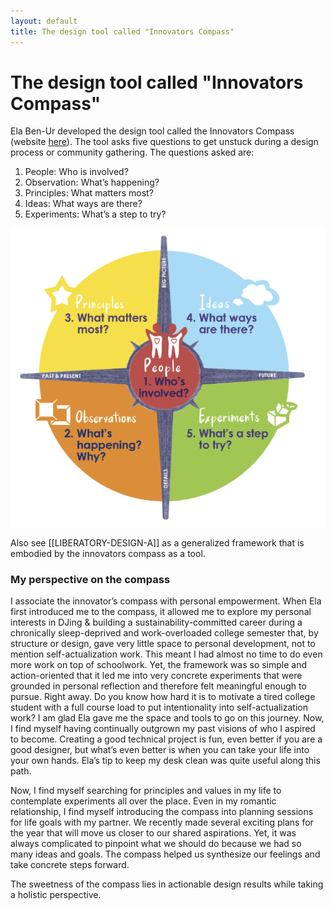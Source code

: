 ```yaml
---
layout: default
title: The design tool called "Innovators Compass"
---
```

# The design tool called "Innovators Compass"
Ela Ben-Ur developed the design tool called the Innovators Compass (website [here](https://innovatorscompass.org/about)). The tool asks five questions to get unstuck during a design process or community gathering. The questions asked are: 

1. People: Who is involved?
2. Observation: What’s happening?
3. Principles: What matters most?
4. Ideas: What ways are there?
5. Experiments: What’s a step to try?

![](media/cleanshot_2024-04-12-at-14-13-25@2x.png)

Also see [[LIBERATORY-DESIGN-A]] as a generalized framework that is embodied by the innovators compass as a tool. 

### My perspective on the compass
I associate the innovator’s compass with personal empowerment. When Ela first introduced me to the compass, it allowed me to explore my personal interests in DJing & building a sustainability-committed career during a chronically sleep-deprived and work-overloaded college semester that, by structure or design, gave very little space to personal development, not to mention self-actualization work. This meant I had almost no time to do even more work on top of schoolwork. Yet, the framework was so simple and action-oriented that it led me into very concrete experiments that were grounded in personal reflection and therefore felt meaningful enough to pursue. Right away. Do you know how hard it is to motivate a tired college student with a full course load to put intentionality into self-actualization work? I am glad Ela gave me the space and tools to go on this journey. Now, I find myself having continually outgrown my past visions of who I aspired to become. Creating a good technical project is fun, even better if you are a good designer, but what’s even better is when you can take your life into your own hands. Ela’s tip to keep my desk clean was quite useful along this path. 

Now, I find myself searching for principles and values in my life to contemplate experiments all over the place. Even in my romantic relationship, I find myself introducing the compass into planning sessions for life goals with my partner. We recently made several exciting plans for the year that will move us closer to our shared aspirations. Yet, it was always complicated to pinpoint what we should do because we had so many ideas and goals. The compass helped us synthesize our feelings and take concrete steps forward. 

The sweetness of the compass lies in actionable design results while taking a holistic perspective.


